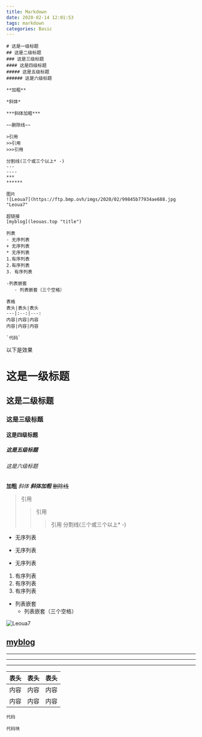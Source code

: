 ```yaml
---
title: Markdown
date: 2020-02-14 12:01:53
tags: markdown
categories: Basic
---
```



```
# 这是一级标题
## 这是二级标题
### 这是三级标题
#### 这是四级标题
##### 这是五级标题
###### 这是六级标题
```
```
**加粗**
```
<!-- more -->
```
*斜体*
```
```
***斜体加粗***
```
```
~~删除线~~
```
```
>引用
>>引用
>>>引用
```
```
分割线(三个或三个以上* -)
---
----
***
******
```
```
图片
![Leoua7](https://ftp.bmp.ovh/imgs/2020/02/99845b77934ae688.jpg "Leoua7"
```
```
超链接
[myblog](leouas.top "title")
```
```
列表
- 无序列表
+ 无序列表
* 无序列表
1.有序列表
2.有序列表
3. 有序列表
```
```
-列表嵌套
   - 列表嵌套（三个空格）
```
```
表格
表头|表头|表头
---|:--:|---:
内容|内容|内容
内容|内容|内容
```
```
`代码`
```
以下是效果
# 这是一级标题
## 这是二级标题
### 这是三级标题
#### 这是四级标题
##### 这是五级标题
###### 这是六级标题
**加粗**
*斜体*
***斜体加粗***
~~删除线~~
>引用
>>引用
>>>引用
分割线(三个或三个以上* -)
- 无序列表
+ 无序列表
* 无序列表
1. 有序列表
2. 有序列表
3. 有序列表
- 列表嵌套
   - 列表嵌套（三个空格）

![Leoua7](https://ftp.bmp.ovh/imgs/2020/02/99845b77934ae688.jpg "Leoua7")

[myblog](leouas.top "title")
---
----
***
******



|表头|表头|表头|
|:--:|:--:|:--:|
|内容|内容|内容|
|内容|内容|内容|

`代码`
```
代码块
```
